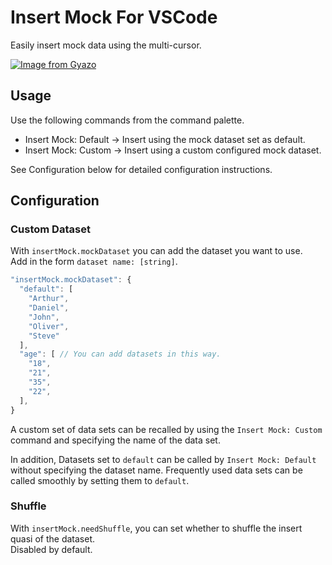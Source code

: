 # Insert Mock For VSCode

Easily insert mock data using the multi-cursor.

[![Image from Gyazo](https://i.gyazo.com/31161fdb6707bcf605f83590e943b876.gif)](https://gyazo.com/31161fdb6707bcf605f83590e943b876)

## Usage

Use the following commands from the command palette.

* Insert Mock: Default -> Insert using the mock dataset set as default.
* Insert Mock: Custom -> Insert using a custom configured mock dataset.

See Configuration below for detailed configuration instructions.

## Configuration

### Custom Dataset

With `insertMock.mockDataset` you can add the dataset you want to use.  
Add in the form `dataset name: [string]`.

```js
"insertMock.mockDataset": {
  "default": [
    "Arthur",
    "Daniel",
    "John",
    "Oliver",
    "Steve"
  ],
  "age": [ // You can add datasets in this way.
    "18",
    "21",
    "35",
    "22",
  ],
}
```
A custom set of data sets can be recalled by using the `Insert Mock: Custom` command and specifying the name of the data set.

In addition, Datasets set to `default` can be called by `Insert Mock: Default` without specifying the dataset name. Frequently used data sets can be called smoothly by setting them to `default`.

### Shuffle

With `insertMock.needShuffle`, you can set whether to shuffle the insert quasi of the dataset.  
Disabled by default.